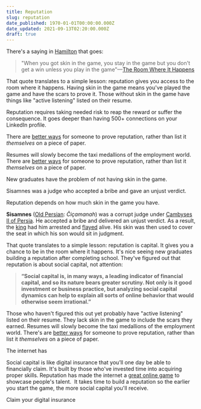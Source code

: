 ```yaml
---
title: Reputation
slug: reputation
date_published: 1970-01-01T00:00:00.000Z
date_updated: 2021-09-13T02:20:00.000Z
draft: true
---
```


There's a saying in [Hamilton](https://www.youtube.com/watch?v=WySzEXKUSZw) that goes:

> "When you got skin in the game, you stay in the game but you don't get a win unless you play in the game"––[The Room Where It Happens](https://www.youtube.com/watch?v=WySzEXKUSZw)

That quote translates to a simple lesson: reputation gives you access to the room where it happens. Having skin in the game means you've played the game and have the scars to prove it. Those without skin in the game have things like "active listening" listed on their resume.

Reputation requires taking needed risk to reap the reward or suffer the consequence. It goes deeper than having 500+ connections on your LinkedIn profile. 

There are [better ways](https://exercism.org/tracks) for someone to prove reputation, rather than list it *themselves* on a piece of paper. 

Resumes will slowly become the taxi medallions of the employment world. There are [better ways](https://1729.com) for someone to prove reputation, rather than list it *themselves* on a piece of paper. 

New graduates have the problem of not having skin in the game.

Sisamnes was a judge who accepted a bribe and gave an unjust verdict. 

Reputation depends on how much skin in the game you have.

**Sisamnes** ([Old Persian](https://en.wikipedia.org/wiki/Old_Persian): *Čiçamanah*) was a corrupt judge under [Cambyses II of Persia](https://en.wikipedia.org/wiki/Cambyses_II_of_Persia). He accepted a bribe and delivered an unjust verdict. As a result, the [king](https://en.wikipedia.org/wiki/Monarch) had him arrested and [flayed](https://en.wikipedia.org/wiki/Flaying) alive. His skin was then used to cover the seat in which his son would sit in judgment.

That quote translates to a simple lesson: reputation is capital. It gives you a chance to be in the room where it happens. It's nice seeing new graduates building a reputation after completing school. They've figured out that reputation is about social capital, not attention: 

> **“Social capital is, in many ways, a leading indicator of financial capital, and so its nature bears greater scrutiny. Not only is it good investment or business practice, but analyzing social capital dynamics can help to explain all sorts of online behavior that would otherwise seem irrational.”**

Those who haven't figured this out yet probably have "active listening" listed on their resume. They lack skin in the game to include the scars they earned. Resumes will slowly become the taxi medallions of the employment world. There's are [better ways](https://1729.com) for someone to prove reputation, rather than list it *themselves* on a piece of paper. 

The internet has 

Social capital is like digital insurance that you’ll one day be able to financially claim. It's built by those who've invested time into acquiring proper skills. Reputation has made the internet a [great online game](https://www.notboring.co/p/the-great-online-game) to showcase people's talent.  It takes time to build a reputation so the earlier you start the game, the more social capital you'll receive. 

Claim your digital insurance
